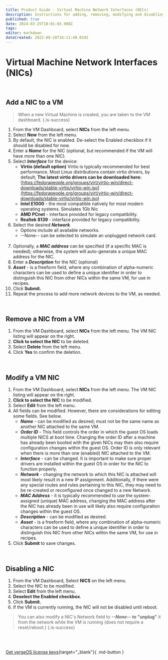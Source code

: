 ```yaml
---
title: Product Guide - Virtual Machine Network Interfaces (NICs)
description: Instructions for adding, removing, modifying and disabling a Virtual Machine NIC. 
published: true
date: 2024-03-25T18:01:03.908Z
tags: 
editor: markdown
dateCreated: 2023-09-28T16:11:40.019Z
---
```


# Virtual Machine Network Interfaces (NICs)

<br>

## Add a NIC to a VM

> When a new Virtual Machine is created, you are taken to the VM dashboard. {.is-success}

1.  From the VM Dashboard, select **NICs** from the left menu.
2.  Select **New** from the left menu.
3.  By default, the NIC is enabled. De-select the Enabled checkbox if it should be disabled for now.
4.  Enter a ***Name*** for the NIC (optional, but recommended if the VM will have more than one NIC).
5.  Select ***Interface*** for the device:
    -   **Virtio (default option)** Virtio is typically recommended for best performance. Most Linux distributions contain virtio drivers, by default; **The latest virtio drivers can be downloaded here:** [https://fedorapeople.org/groups/virt/virtio-win/direct-downloads/stable-virtio/virtio-win.iso](https://fedorapeople.org/groups/virt/virtio-win/direct-downloads/stable-virtio/virtio-win.iso)
    -   **Intel E1000** - the most compatible natively for most modern operating systems. Simulates 1Gb Nic
    -   **AMD PCnet** - interface provided for legacy compatibility.
    -   **Realtek 8139** - interface provided for legacy compatibility.
6.  Select the desired ***Network***.
    -   Options include all available networks.
    -   \--None-- can be selected to simulate an unplugged network card.
    <br>
7.  Optionally, a ***MAC address*** can be specified (if a specific MAC is needed); otherwise, the system will auto-generate a unique MAC address for the NIC.
8.  Enter a ***Description*** for the NIC (optional)
9.  ***Asset*** - is a freeform field, where any combination of alpha-numeric characters can be used to define a unique identifier in order to distinguish this NIC from other NICs within the same VM, for use in recipes.
10.  Click **Submit.**
11.  Repeat the process to add more network devices to the VM, as needed.

<br>

## Remove a NIC from a VM

1.  From the VM Dashboard, select **NICs** from the left menu. The VM NIC listing will appear on the right.
2.  **Click to select the NIC** to be deleted.
3.  Select **Delete** from the left menu.
4.  Click **Yes** to confirm the deletion.

<br>

## Modify a VM NIC

1.  From the VM Dashboard, select **NICs** from the left menu. The VM NIC listing will appear on the right.
2.  **Click to select the NIC** to be modified.
3.  Select **Edit** from the left menu.
4.  All fields can be modified. However, there are considerations for editing some fields. See below.
    -   ***Name*** - can be modified as desired; must not be the same name as another NIC attached to the same VM.
    -   ***Order ID*** - This field controls the order in which the guest OS loads multiple NICS at boot time. Changing the order ID after a machine has already been booted with the given NICs may then also require configuration changes within the guest OS.  Order ID is only relevant when there is more than one (enabled) NIC attached to the VM.   
    -   ***Interface*** - can be changed. It is important to make sure proper drivers are installed within the guest OS in order for the NIC to function properly.
    -   ***Network*** - changing the network to which this NIC is attached will most likely result in a new IP assignment. Additionally, if there were any special routes and rules pertaining to this NIC, they may need to be re-created or reconfigured once changed to a new Network.
    -   ***MAC Address*** - it is typically recommended to use the system-assigned (unique) MAC address, changing the MAC address after the NIC has already been in use will likely also require configuration changes within the guest OS.
    -   ***Description*** - can be modified as desired.
    -   ***Asset*** - is a freeform field, where any combination of alpha-numeric characters can be used to define a unique identifier in order to distinguish this NIC from other NICs within the same VM, for use in recipes.
5.  Click **Submit** to save changes.

<br>

## Disabling a NIC

1.  From the VM Dashboard, Select **NICS** on the left menu.
2.  Select the NIC to be modified.
3.  Select **Edit** from the left menu.
4.  **Deselect the Enabled checkbox**.
5.  Click **Submit.**
6.  If the VM is currently running, the NIC will not be disabled until reboot.

> You can also modify a NIC's Network field to ***--None--***  **to "unplug"** it from the network while the VM is running (does not require a reset/reboot.) {.is-success}

<br>   





<br>

[Get vergeOS license keys](https://www.verge.io/test-drive){target="_blank"}{ .md-button }